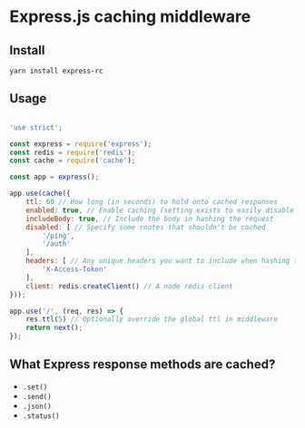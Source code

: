 # Express.js caching middleware

## Install

`yarn install express-rc`

## Usage

```js

'use strict';

const express = require('express');
const redis = require('redis');
const cache = require('cache');

const app = express();

app.use(cache({
	ttl: 60 // How long (in seconds) to hold onto cached responses
	enabled: true, // Enable caching (setting exists to easily disable in specific environments)
	includeBody: true, // Include the body in hashing the request
	disabled: [ // Specify some routes that shouldn't be cached
		'/ping',
		'/auth'
	],
	headers: [ // Any unique headers you want to include when hashing the request
		'X-Access-Token'
	],
	client: redis.createClient() // A node redis client
}));

app.use('/', (req, res) => {
	res.ttl(5) // Optionally override the global ttl in middleware
	return next();
});

```

## What Express response methods are cached?

* `.set()`
* `.send()`
* `.json()`
* `.status()`
